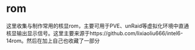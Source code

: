 # rom
这里收集与制作常用的核显rom，主要可用于PVE、unRaid等虚拟化环境中直通核显输出显示信号。这里主要来源于https://github.com/lixiaoliu666/intel6-14rom。然后在加上自己也收藏了一部分
